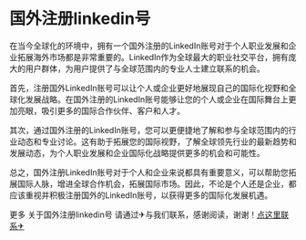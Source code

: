# 国外注册linkedin号

在当今全球化的环境中，拥有一个国外注册的LinkedIn账号对于个人职业发展和企业拓展海外市场都是非常重要的。LinkedIn作为全球最大的职业社交平台，拥有庞大的用户群体，为用户提供了与全球范围内的专业人士建立联系的机会。

首先，注册国外LinkedIn账号可以让个人或企业更好地展现自己的国际化视野和全球化发展战略。在国外注册的LinkedIn账号能够让您的个人或企业在国际舞台上更加亮眼，吸引更多的国际合作伙伴、客户和人才。

其次，通过国外注册的LinkedIn账号，您可以更便捷地了解和参与全球范围内的行业动态和专业讨论。这有助于拓展您的国际视野，了解全球领先行业的最新趋势和发展动态，为个人职业发展和企业国际化战略提供更多的机会和可能性。

总之，国外注册LinkedIn账号对于个人和企业来说都具有重要意义，可以帮助您拓展国际人脉，增进全球合作机会，拓展国际市场。因此，不论是个人还是企业，都应该重视并积极注册国外的LinkedIn账号，以获得更多的国际化发展机遇。

更多 关于国外注册linkedin号 请通过✈与我们联系，感谢阅读，谢谢！[点这里联系✈](https://acc.k02.cc)